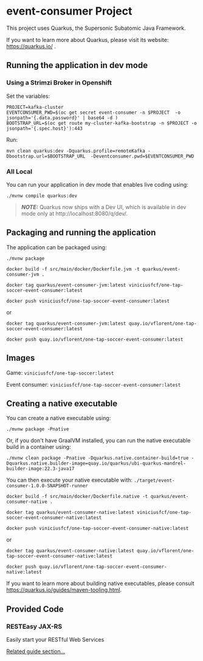# event-consumer Project

This project uses Quarkus, the Supersonic Subatomic Java Framework.

If you want to learn more about Quarkus, please visit its website: https://quarkus.io/ .

## Running the application in dev mode

### Using a Strimzi Broker in Openshift

Set the variables:

```
PROJECT=kafka-cluster
EVENTCONSUMER_PWD=$(oc get secret event-consumer -n $PROJECT  -o jsonpath='{.data.password}' | base64 -d )
BOOTSTRAP_URL=$(oc get route my-cluster-kafka-bootstrap -n $PROJECT -o jsonpath='{.spec.host}'):443
```

Run: 

```
mvn clean quarkus:dev -Dquarkus.profile=remoteKafka -Dbootstrap.url=$BOOTSTRAP_URL  -Deventconsumer.pwd=$EVENTCONSUMER_PWD
```

### All Local

You can run your application in dev mode that enables live coding using:
```shell script
./mvnw compile quarkus:dev
```

> **_NOTE:_**  Quarkus now ships with a Dev UI, which is available in dev mode only at http://localhost:8080/q/dev/.

## Packaging and running the application

The application can be packaged using:
```shell script
./mvnw package
```
```shell script
docker build -f src/main/docker/Dockerfile.jvm -t quarkus/event-consumer-jvm .
```

```shell script
docker tag quarkus/event-consumer-jvm:latest viniciusfcf/one-tap-soccer-event-consumer:latest
```

```shell script
docker push viniciusfcf/one-tap-soccer-event-consumer:latest
```

or

```shell script
docker tag quarkus/event-consumer-jvm:latest quay.io/vflorent/one-tap-soccer-event-consumer:latest
```

```shell script
docker push quay.io/vflorent/one-tap-soccer-event-consumer:latest
```

## Images

Game: ```viniciusfcf/one-tap-soccer:latest```

Event consumer: ```viniciusfcf/one-tap-soccer-event-consumer:latest```

## Creating a native executable

You can create a native executable using: 
```shell script
./mvnw package -Pnative
```

Or, if you don't have GraalVM installed, you can run the native executable build in a container using: 
```shell script
./mvnw clean package -Pnative -Dquarkus.native.container-build=true -Dquarkus.native.builder-image=quay.io/quarkus/ubi-quarkus-mandrel-builder-image:22.3-java17
```

You can then execute your native executable with: `./target/event-consumer-1.0.0-SNAPSHOT-runner`

```shell script
docker build -f src/main/docker/Dockerfile.native -t quarkus/event-consumer-native .
```

```shell script
docker tag quarkus/event-consumer-native:latest viniciusfcf/one-tap-soccer-event-consumer-native:latest
```

```shell script
docker push viniciusfcf/one-tap-soccer-event-consumer-native:latest
```

or

```shell script
docker tag quarkus/event-consumer-native:latest quay.io/vflorent/one-tap-soccer-event-consumer-native:latest
```

```shell script
docker push quay.io/vflorent/one-tap-soccer-event-consumer-native:latest
```


If you want to learn more about building native executables, please consult https://quarkus.io/guides/maven-tooling.html.

## Provided Code

### RESTEasy JAX-RS

Easily start your RESTful Web Services

[Related guide section...](https://quarkus.io/guides/getting-started#the-jax-rs-resources)

